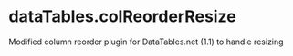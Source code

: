 # dataTables.colReorderResize
Modified column reorder plugin for DataTables.net (1.1) to handle resizing
